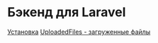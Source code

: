 # Бэкенд для Laravel 


[Установка](https://github.com/vkiranananda/laravel-backend/wiki/Install)
[UploadedFiles - загруженные файлы](https://github.com/vkiranananda/laravel-backend/wiki/UploadedFiles)

